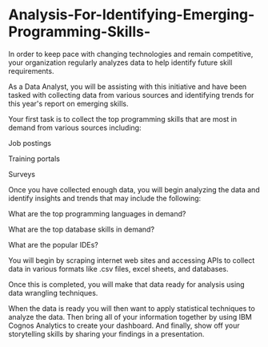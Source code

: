 # Analysis-For-Identifying-Emerging-Programming-Skills-

In order to keep pace with changing technologies and remain competitive, your organization regularly analyzes data to help identify future skill requirements. 

As a Data Analyst, you will be assisting with this initiative and have been tasked with collecting data from various sources and identifying trends for this year's report on emerging skills. 

Your first task is to collect the top programming skills that are most in demand from various sources including:

Job postings

Training portals

Surveys

Once you have collected enough data, you will begin analyzing the data and identify insights and trends that may include the following:

What are the top programming languages in demand?

What are the top database skills in demand?

What are the popular IDEs?

You will begin by scraping internet web sites and accessing APIs to collect data in various formats like .csv files, excel sheets, and databases.   
 
 

Once this is completed, you will make that data ready for analysis using data wrangling techniques. 
 
  
 
 

When the data is ready you will then want to apply statistical techniques to analyze the data.  Then bring all of your information together by using  IBM Cognos Analytics to create your dashboard. And finally, show off your storytelling skills by sharing your findings in a presentation.
